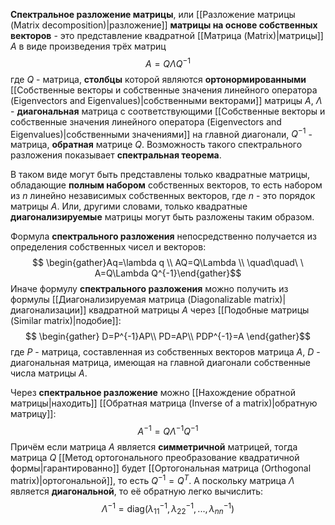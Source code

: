 **Спектральное разложение матрицы**, или [[Разложение матрицы (Matrix decomposition)|разложение]] **матрицы на основе собственных векторов** - это представление квадратной [[Матрица (Matrix)|матрицы]] $A$ в виде произведения трёх матриц$$A=Q\Lambda Q^{-1}$$где $Q$ - матрица, **столбцы** которой являются **ортонормированными** [[Собственные векторы и собственные значения линейного оператора (Eigenvectors and Eigenvalues)|собственными векторами]] матрицы $A$, $\Lambda$ - **диагональная** матрица с соответствующими [[Собственные векторы и собственные значения линейного оператора (Eigenvectors and Eigenvalues)|собственными значениями]] на главной диагонали, $Q^{-1}$ - матрица, **обратная** матрице $Q$. Возможность такого спектрального разложения показывает **спектральная теорема**.

В таком виде могут быть представлены только квадратные матрицы, обладающие **полным набором** собственных векторов, то есть набором из $n$ линейно независимых собственных векторов, где $n$ - это порядок матрицы $A$. Или, другими словами, только квадратные **диагонализируемые** матрицы могут быть разложены таким образом.

Формула **спектрального разложения** непосредственно получается из определения собственных чисел и векторов:$$
\begin{gather}Aq=\lambda q \\ AQ=Q\Lambda \\ \quad\quad\ \ A=Q\Lambda Q^{-1}\end{gather}$$Иначе формулу **спектрального разложения** можно получить из формулы [[Диагонализируемая матрица (Diagonalizable matrix)|диагонализации]] квадратной матрицы $A$ через [[Подобные матрицы (Similar matrix)|подобие]]:$$
\begin{gather}
D=P^{-1}AP\\
PD=AP\\
PDP^{-1}=A
\end{gather}$$где $P$ - матрица, составленная из собственных векторов матрица $A$, $D$ - диагональная матрица, имеющая на главной диагонали собственные числа матрицы $A$.

Через **спектральное разложение** можно [[Нахождение обратной матрицы|находить]] [[Обратная матрица (Inverse of a matrix)|обратную матрицу]]:$$A^{-1}=Q\Lambda^{-1}Q^{-1}$$Причём если матрица $A$ является **симметричной** матрицей, тогда матрица $Q$ [[Метод ортогонального преобразование квадратичной формы|гарантированно]] будет [[Ортогональная матрица (Orthogonal matrix)|ортогональной]], то есть $Q^{-1}=Q^T$. А поскольку матрица $\Lambda$ является **диагональной**, то её обратную легко вычислить:$$\Lambda^{-1}=\text{diag}( \lambda_{11}^{-1},\lambda_{22}^{-1},...,\lambda_{nn}^{-1})$$